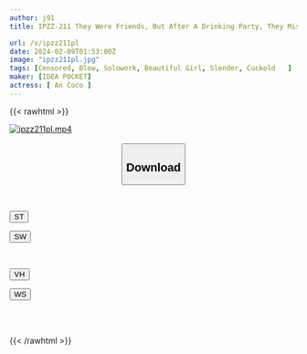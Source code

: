 ```yaml
---
author: j91
title: IPZZ-211 They Were Friends, But After A Drinking Party, They Missed The Last Train And Ended Up Staying In A Shared Room At A Hotel For The Night, And They Ended Up Having A Relationship. . . Over And Over Again With A Male Friend Who Is Kinder Than Her Boyfriend...an Unequaled SEX Swamp. Shared Room X NTR Ankoko

url: /v/ipzz211pl
date: 2024-02-09T01:53:00Z
image: "ipzz211pl.jpg"
tags: [Censored, Blow, Solowork, Beautiful Girl, Slender, Cuckold	]
maker: [IDEA POCKET]
actress: [ An Coco ]
---
```



{{< rawhtml >}}

<div class="video" data-videoid="GGDYyxyXR3TZAo">
    <a href="javascript:;">
        <img src="/v/ipzz211pl/ipzz211pl.jpg" width="WIDTH" height="HEIGHT" alt="ipzz211pl.mp4" loading="lazy">
    </a>
</div>

<script type="text/javascript" src="https://j91.asia/asset/on-demand-st.js"></script>

<br>
  <link rel="stylesheet" href="https://j91.asia/asset/bs5.css">
  
  <center>
  <button class="btn btn-primary" type="button" data-bs-toggle="collapse" data-bs-target=".multi-collapse" aria-expanded="false" aria-controls="multiCollapseExample1 multiCollapseExample2"><h2>Download</h2></button></center>
</p>
<div class="row">
  <div class="col">
    <div class="collapse multi-collapse" id="multiCollapseExample1">
      <div class="card card-body">
	      	      <br>
<div class="buttons">  
<p><a href="https://streamtape.to/v/GGDYyxyXR3TZAo" target="_blank"><button class="btn-hover color-3"><i class="fa fa-download"></i> ST</button></a></p>
<p><a href="https://flaswish.com/ozwvo48p3yio" target="_blank"><button class="btn-hover color-2"><i class="fa fa-download"></i> SW</button></a></p></div>
    </div>
  </div>
</div>
  <div class="col">
    <div class="collapse multi-collapse" id="multiCollapseExample2">
      <div class="card card-body">
	      <br>
<div class="buttons">
<p><a href="javascript:;" target="_blank"><button class="btn-hover color-9"><i class="fa fa-download"></i> VH</button></a></p>
<p><a href="javascript:;" target="_blank"><button class="btn-hover color-8"><i class="fa fa-download"></i> WS</button></a></p></div>
<br><br>
      </div>
    </div>
  </div>
</div>

{{< /rawhtml >}}